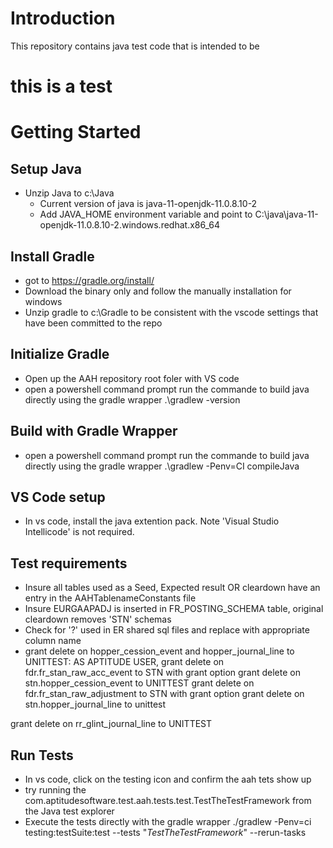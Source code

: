 # Introduction 
This repository contains java test code that is intended to be 

# this is a test
# Getting Started

## Setup Java
* Unzip Java to c:\Java
    * Current version of java is java-11-openjdk-11.0.8.10-2
    * Add JAVA_HOME environment variable and point to C:\java\java-11-openjdk-11.0.8.10-2.windows.redhat.x86_64

## Install Gradle
* got to https://gradle.org/install/
* Download the binary only and follow the manually installation for windows
* Unzip gradle to c:\Gradle to be consistent with the vscode settings that have been committed to the repo
    
## Initialize Gradle    
* Open up the AAH repository root foler with VS code
* open a powershell command prompt run the commande to build java directly using the gradle wrapper
    .\gradlew -version
        

## Build with Gradle Wrapper
* open a powershell command prompt run the commande to build java directly using the gradle wrapper
    .\gradlew -Penv=CI compileJava

## VS Code setup
* In vs code, install the java extention pack. Note 'Visual Studio Intellicode' is not required.

## Test requirements
* Insure all tables used as a Seed, Expected result OR cleardown have an entry in the AAHTablenameConstants file
* Insure EURGAAPADJ is inserted in FR_POSTING_SCHEMA table, original cleardown removes 'STN' schemas
* Check for '?' used in ER shared sql files and replace with appropriate column name
* grant delete on hopper_cession_event and hopper_journal_line to UNITTEST:
AS APTITUDE USER, 
grant delete on fdr.fr_stan_raw_acc_event to STN with grant option
grant delete on stn.hopper_cession_event to UNITTEST
grant delete on fdr.fr_stan_raw_adjustment to STN with grant option
grant delete on stn.hopper_journal_line to unittest

grant delete on rr_glint_journal_line to UNITTEST

## Run Tests
* In vs code, click on the testing icon and confirm the aah tets show up
* try running the com.aptitudesoftware.test.aah.tests.test.TestTheTestFramework from the Java test explorer
* Execute the tests directly with the gradle wrapper
    ./gradlew -Penv=ci testing:testSuite:test --tests "*TestTheTestFramework*" --rerun-tasks